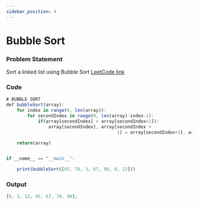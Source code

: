```yaml
---
sidebar_position: 4
---
```


# Bubble Sort

### Problem Statement

Sort a linked list using Bubble Sort
[LeetCode link](https://leetcode.com/problems/sort-list/)

### Code

```jsx title="Python Code"
# BUBBLE SORT
def bubbleSort(array):
    for index in range(0, len(array)):
        for secondIndex in range(0, len(array)-index-1):
            if(array[secondIndex] > array[secondIndex+1]):
                array[secondIndex], array[secondIndex +
                                          1] = array[secondIndex+1], array[secondIndex]

    return(array)


if __name__ == "__main__":

    print(bubbleSort([45, 78, 3, 67, 90, 0, 12]))
```

### Output

```jsx title="output"
[0, 3, 12, 45, 67, 78, 90];
```

